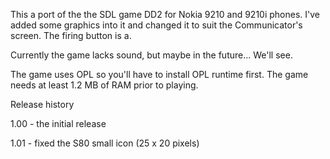 This a port of the the SDL game DD2 for Nokia 9210 and 9210i phones. I've added some graphics into it and changed it to suit the Communicator's screen. The firing button is a.

Currently the game lacks sound, but maybe in the future... We'll see.

The game uses OPL so you'll have to install OPL runtime first. The game needs at least 1.2 MB of RAM prior to playing.

Release history

1.00 - the initial release

1.01 - fixed the S80 small icon (25 x 20 pixels)
